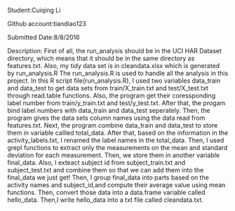Student:Cuiqing Li

Github account:tiandiao123

Submitted Date:8/8/2016

Description:
    First of all, the run_analysis should be in the UCI HAR Dataset directory, which means that it should be in the same directory as features.txt. Also, my tidy data set is in cleandata.xlsx which is generated by run_analysis.R
    The run_analysis.R is used to handle all the analysis in this project. In this R script file(run_analysis.R), I used two variables data_train and data_test to get data sets from train/X_train.txt and test/X_test.txt through read.table functions. Also, the program get their coressponding label number from train/y_train.txt and test/y_test.txt. After that, the progam bind label numbers with data_train and data_test seperately. Then, the program gives the data sets column names using the data read from features.txt.
    Next, the program combine data_train and data_test to store them in variable callled total_data. After that, based on the information in the activity_labels.txt, I renamed the label names in the total_data. Then, I used grepl functions to extract only the measurements on the mean and standard deviation for each measurement. Then, we store them in another variable final_data. 
    Also, I exteact subject id from subject_train.txt and subject_test.txt and combine them so that we can add them into the final_data we just get! 
    Then, I group final_data into  parts based on the activity names and subject_id,and compute their average value using mean functions. Then, convert those data into a data.frame variable called hello_data. Then,I write hello_data into a txt file called cleandata.txt.
    
